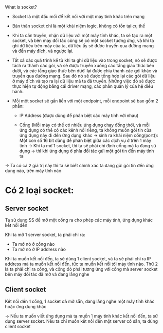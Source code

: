 What is socket?

- Socket là một đầu mối để kết nối với một máy tính khác trên mạng
- Bản thân socket chỉ là một khái niệm logic, không có tồn tại cụ thể

  

- Khi ta cần truyền, nhận dữ liệu với một máy tính khác, ta sẽ tạo ra một socket, và bên máy đối tác cũng sẽ có một socket tương ứng, và khi ta ghi dữ liệu trên máy của ta, dữ liệu ấy sẽ được truyền qua đường mạng và đến máy đích, và ngược lại.
- Tất cả các quá trình kể từ khi ta ghi dữ liệu vào trong socket, nó sẽ được tách ra thành các gói, và sẽ được truyền xuống các tầng giao thức bên dưới, và các tầng giao thức bên dưới lại được chia thành các gói khác và truyền qua đường mạng. Sau đó nó sẽ được tổng hợp lại các gói dữ liệu ở máy đích và tạo ra lại dữ liệu mà ta đã truyền. Những việc đó sẽ được thực hiện tự động bằng cái driver mạng, các phần quản lý của hệ điều hành.
- Mỗi một socket sẽ gắn liền với một endpoint, mỗi endpoint sẽ bao gồm 2 phần:  
    - IP Address (được dùng để phân biệt các máy tính với nhau)  
    
    - Cổng (Mỗi máy có thể có nhiều ứng dụng chạy đồng thời, và mỗi ứng dụng có thể có các kênh nối riêng, ta không muốn gói tin của ứng dụng này đi đến ứng dụng khác → sinh ra khái niệm cổng(port)): Một con số 16 bit dùng để phân biệt giữa các dịch vụ ở trên 1 máy tính → Khi ta mở 1 socket, thì ta sẽ phải chỉ định cổng mà ta đang sử dụng → thì khi ứng dụng ở phía đối tác gửi một gói tin đến máy tính ta
    

→ Ta có cả 2 giá trị này thì ta sẽ biết chính xác ta đang gửi gói tin đến ứng dụng nào, trên máy tính nào

  

# Có 2 loại socket:

## Server socket

Ta sử dụng SS để mở một cổng ra cho phép các máy tính, ứng dụng khác kết nối đến

Khi ta mở 1 server socket, ta phải chỉ ra:

- Ta mở nó ở cổng nào
- Ta mở nó ở IP address nào

Khi ta muốn kết nối đến, ta sẽ dùng 1 client socket, và ta sẽ phải chỉ ra IP address mà ta muốn kết nối đến, tức ta muốn kết nối tới máy tính nào. Thứ 2 là ta phải chỉ ra cổng, và cổng đó phải tương ứng với cổng mà server socket bên máy đối tác đã mở và đang lắng nghe

## Client socket

Kết nối đến 1 cổng, 1 socket đã mở sẵn, đang lắng nghe một máy tính khác hoặc ứng dụng khác

  

→ Nếu ta muốn viết ứng dụng mà ta muốn 1 máy tính khác kết nối đến, ta sử dụng server socket. Nếu ta chỉ muốn kết nối đến một server có sẵn, ta dùng client socket